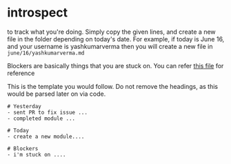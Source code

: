 # introspect
to track what you're doing. Simply copy the given lines, and create a new file in the folder depending on today's date. For example, if today is June  16, and your username is yashkumarverma then you will create a new file in `june/16/yashkumarverma.md`

Blockers are basically things that you are stuck on. You can refer [this file](https://github.com/LockedUp-Coders/introspect/blob/master/june/16/yashkumarverma.md) for reference

This is the template you would follow. Do not remove the headings, as this would be parsed later on via code.
```
# Yesterday
- sent PR to fix issue ...
- completed module ...

# Today
- create a new module....

# Blockers
- i'm stuck on ....
```
